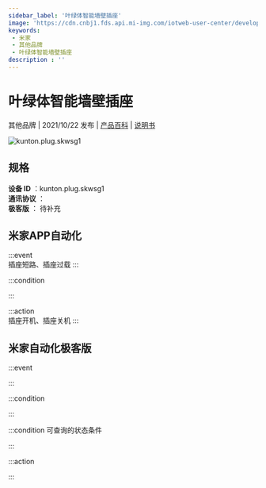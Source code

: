 ```yaml
---
sidebar_label: '叶绿体智能墙壁插座'
image: 'https://cdn.cnbj1.fds.api.mi-img.com/iotweb-user-center/developer_1679047959178XZjHy7e0.png?GalaxyAccessKeyId=AKVGLQWBOVIRQ3XLEW&Expires=9223372036854775807&Signature=b3lRVYUhS/bFBdEZ2/bT/bTzqL0='
keywords: 
 - 米家
 - 其他品牌
 - 叶绿体智能墙壁插座
description : ''
---
```

# 叶绿体智能墙壁插座

其他品牌 | 2021/10/22 发布 | [产品百科](https://home.mi.com/webapp/content/baike/product/index.html?model=kunton.plug.skwsg1/) | [说明书](https://home.mi.com/views/introduction.html?model=kunton.plug.skwsg1&region=cn)

![kunton.plug.skwsg1](https://cdn.cnbj1.fds.api.mi-img.com/iotweb-user-center/developer_1679047959178XZjHy7e0.png?GalaxyAccessKeyId=AKVGLQWBOVIRQ3XLEW&Expires=9223372036854775807&Signature=b3lRVYUhS/bFBdEZ2/bT/bTzqL0=)

## 规格  
> 
**设备 ID** ：kunton.plug.skwsg1  
**通讯协议** ：  
**极客版**  ： 待补充 


## 米家APP自动化  

:::event  
插座短路、插座过载
:::

:::condition  

:::

:::action   
插座开机、插座关机
:::

## 米家自动化极客版  

:::event  

:::

:::condition  

:::

:::condition 可查询的状态条件  

:::

:::action  

:::

        
